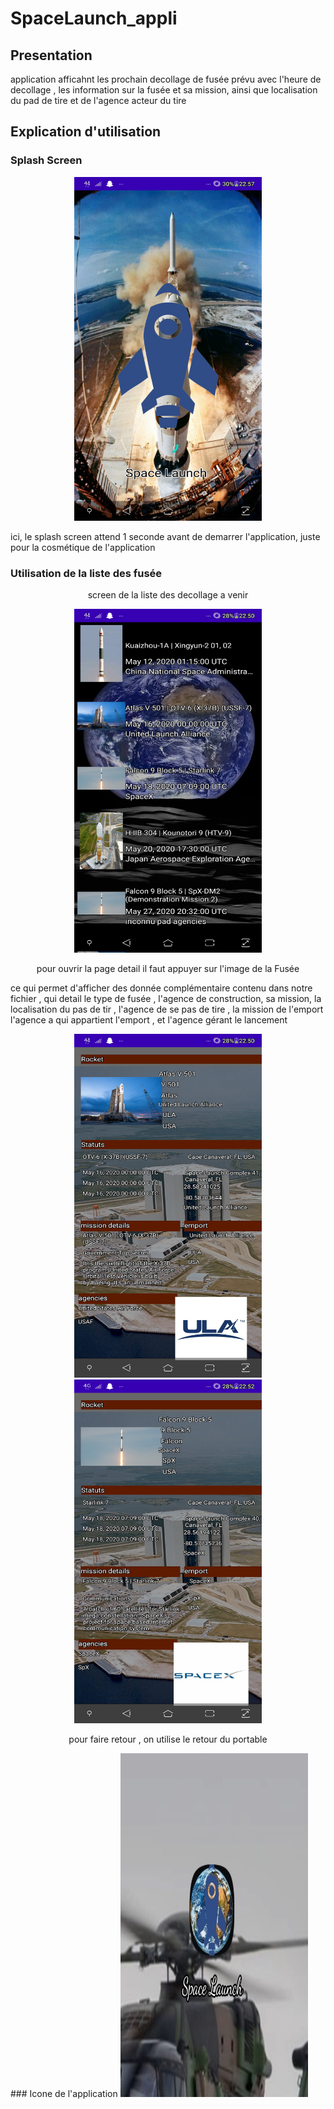 # SpaceLaunch_appli

## Presentation
application afficahnt les prochain decollage de fusée prévu avec l'heure de decollage , les information sur la fusée et sa mission, ainsi que
localisation du pad de tire et de l'agence acteur du tire

## Explication d'utilisation
### Splash Screen
 <p align="center">
<img src="screenAppli/Splash_screen.jpg" width="300" height="550" />  </p>
<p>ici, le splash screen attend 1 seconde avant de demarrer l'application, juste pour la cosmétique de l'application</p>

### Utilisation de la liste des fusée
<p align="center">
  screen de la liste des decollage a venir
  </p>
  <p align="center">
<img src="screenAppli/List_lancement.jpg" width="300" height="550" />  </p>
<p align="center">pour ouvrir la page detail il faut appuyer sur l'image de la Fusée</p>
<p>ce qui permet d'afficher des donnée complémentaire contenu dans notre fichier , qui detail le type de fusée , l'agence de construction, sa mission, la localisation du pas de tir , l'agence de se pas de tire , la mission de l'emport l'agence a qui appartient l'emport , et l'agence gérant le lancement </p>
<p align="center">
<img src="screenAppli/List_lancement_detail_ULA.jpg" width="300" height="550" />
<img src="screenAppli/List_lancement_detail_SpaceX.jpg" width="300" height="550" />
</p>
<p align="center">pour faire retour , on utilise le retour du portable<p>
### Icone de l'application
 <img src="screenAppli/List_icon.jpg" width="300" height="550" />  </p>
